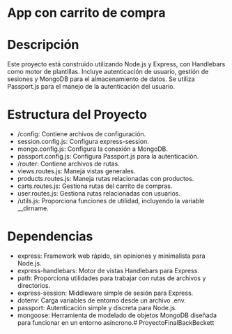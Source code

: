 # App con carrito de compra 

# Descripción
Este proyecto está construido utilizando Node.js y Express, con Handlebars como motor de plantillas.
Incluye autenticación de usuario, gestión de sesiones y MongoDB para el almacenamiento de datos. 
Se utiliza Passport.js para el manejo de la autenticación del usuario.


# Estructura del Proyecto
* /config: Contiene archivos de configuración.
* session.config.js: Configura express-session.
* mongo.config.js: Configura la conexión a MongoDB.
* passport.config.js: Configura Passport.js para la autenticación.
* /router: Contiene archivos de rutas.
* views.routes.js: Maneja vistas generales.
* products.routes.js: Maneja rutas relacionadas con productos.
* carts.routes.js: Gestiona rutas del carrito de compras.
* user.routes.js: Gestiona rutas relacionadas con usuarios.
* /utils.js: Proporciona funciones de utilidad, incluyendo la variable __dirname.


# Dependencias
* express: Framework web rápido, sin opiniones y minimalista para Node.js.
* express-handlebars: Motor de vistas Handlebars para Express.
* path: Proporciona utilidades para trabajar con rutas de archivos y directorios.
* express-session: Middleware simple de sesión para Express.
* dotenv: Carga variables de entorno desde un archivo .env.
* passport: Autenticación simple y discreta para Node.js.
* mongoose: Herramienta de modelado de objetos MongoDB diseñada para funcionar en un entorno asíncrono.# ProyectoFinalBackBeckett
